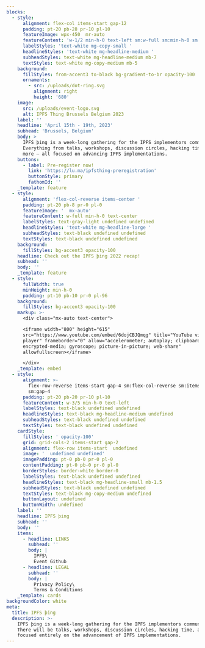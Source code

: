 ```yaml
---
blocks:
  - style:
      alignment: flex-col items-start gap-12
      padding: pt-20 pb-28 pr-10 pl-10
      featureImage: wpx-450  mr-auto
      featureContent: 'w-1/2 min-h-0 text-left sm:w-full sm:min-h-0 sm:text-left'
      labelStyles: 'text-white mg-copy-small '
      headlineStyles: 'text-white mg-headline-medium '
      subheadStyles: text-white mg-headline-medium mb-7
      textStyles: text-white mg-copy-medium mb-5
    background:
      fillStyles: from-accent3 to-black bg-gradient-to-br opacity-100
      ornaments:
        - src: /uploads/dot-ring.svg
          alignment: right
          height: '680'
    image:
      src: /uploads/event-logo.svg
      alt: IPFS Thing Brussels Belgium 2023
    label: ''
    headline: 'April 15th - 19th, 2023'
    subhead: 'Brussels, Belgium'
    body: >
      IPFS þing is a week-long gathering for the IPFS implementors community.
      Everything from talks, workshops, discussion circles, hacking time, and
      more — all focused on advancing IPFS implementations.
    buttons:
      - label: Pre-register now!
        link: 'https://lu.ma/ipfsthing-preregistration'
        buttonStyle: primary
        fathomId: ''
    _template: feature
  - style:
      alignment: 'flex-col-reverse items-center '
      padding: pt-20 pb-8 pr-0 pl-0
      featureImage: '  mx-auto'
      featureContent: w-full min-h-0 text-center
      labelStyles: text-gray-light undefined undefined
      headlineStyles: 'text-white mg-headline-large '
      subheadStyles: text-black undefined undefined
      textStyles: text-black undefined undefined
    background:
      fillStyles: bg-accent3 opacity-100
    headline: Check out the IPFS þing 2022 recap!
    subhead: ''
    body: ''
    _template: feature
  - style:
      fullWidth: true
      minHeight: min-h-0
      padding: pt-10 pb-10 pr-0 pl-96
    background:
      fillStyles: bg-accent3 opacity-100
    markup: >-
      <div class="mx-auto text-center">

      <iframe width="800" height="615"
      src="https://www.youtube.com/embed/6dojCBJQmqg" title="YouTube video
      player" frameborder="0" allow="accelerometer; autoplay; clipboard-write;
      encrypted-media; gyroscope; picture-in-picture; web-share"
      allowfullscreen></iframe>

      </div>
    _template: embed
  - style:
      alignment: >-
        flex-row-reverse items-start gap-4 sm:flex-col-reverse sm:items-start
        sm:gap-4
      padding: pt-20 pb-20 pr-10 pl-10
      featureContent: w-3/5 min-h-0 text-left
      labelStyles: text-black undefined undefined
      headlineStyles: text-black mg-headline-medium undefined
      subheadStyles: text-black undefined undefined
      textStyles: text-black undefined undefined
    cardStyle:
      fillStyles: ' opacity-100'
      grid: grid-cols-2 items-start gap-2
      alignment: flex-row items-start  undefined
      image: '  undefined undefined'
      imagePadding: pt-0 pb-0 pr-0 pl-0
      contentPadding: pt-0 pb-0 pr-0 pl-0
      borderStyles: border-white border-0
      labelStyles: text-black undefined undefined
      headlineStyles: text-black mg-headline-small mb-1.5
      subheadStyles: text-black undefined undefined
      textStyles: text-black mg-copy-medium undefined
      buttonLayout: undefined
      buttonWidth: undefined
    label: ''
    headline: IPFS þing
    subhead: ''
    body: ''
    items:
      - headline: LINKS
        subhead: ''
        body: |
          IPFS\
          Event Github
      - headline: LEGAL
        subhead: ''
        body: |
          Privacy Policy\
          Terms & Conditions
    _template: cards
backgroundColor: white
meta:
  title: IPFS þing
  description: >-
    IPFS þing is a week-long gathering for the IPFS implementors community.
    There will be talks, workshops, discussion circles, hacking time, and more
    focused entirely on the advancement of IPFS implementations.
---
```



































